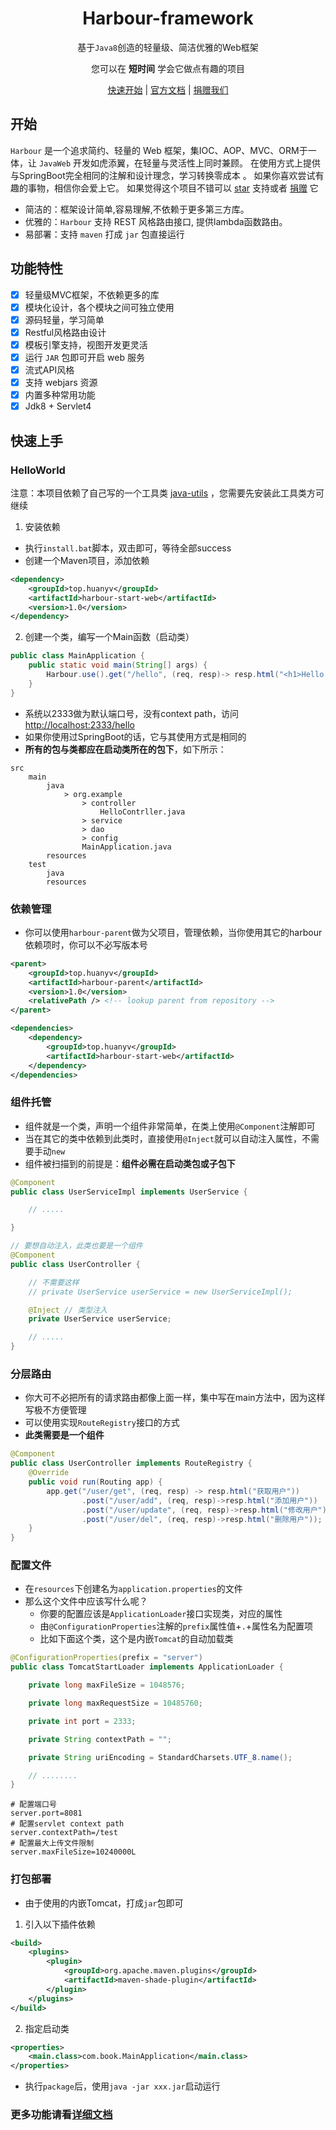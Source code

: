 <h1 align="center">Harbour-framework</h1>

<p align="center">基于<code>Java8</code>创造的轻量级、简洁优雅的Web框架 </p>
<p align="center">您可以在 <b>短时间</b> 学会它做点有趣的项目</p>
<p align="center">
    <a href="#开始" target="_self">快速开始</a> | 
    <a href="http://harbour.huanyv.top" target="_blank">官方文档</a> | 
    <a href="" target="_blank">捐赠我们</a> 
</p>

## 开始

`Harbour` 是一个追求简约、轻量的 Web 框架，集IOC、AOP、MVC、ORM于一体，让 `JavaWeb` 开发如虎添翼，在轻量与灵活性上同时兼顾。 在使用方式上提供与SpringBoot完全相同的注解和设计理念，学习转换零成本 。
如果你喜欢尝试有趣的事物，相信你会爱上它。
如果觉得这个项目不错可以 [star](https://github.com) 支持或者 [捐赠](https://github.com) 它

* 简洁的：框架设计简单,容易理解,不依赖于更多第三方库。
* 优雅的：`Harbour` 支持 REST 风格路由接口, 提供lambda函数路由。
* 易部署：支持 `maven` 打成 `jar` 包直接运行

## 功能特性

- [x] 轻量级MVC框架，不依赖更多的库
- [x] 模块化设计，各个模块之间可独立使用
- [x] 源码轻量，学习简单
- [x] Restful风格路由设计
- [x] 模板引擎支持，视图开发更灵活
- [x] 运行 `JAR` 包即可开启 web 服务
- [x] 流式API风格
- [x] 支持 webjars 资源
- [x] 内置多种常用功能
- [x] Jdk8 + Servlet4

## 快速上手

### HelloWorld

注意：本项目依赖了自己写的一个工具类 [java-utils](https://gitee.com/huanyv/java-utils) ，您需要先安装此工具类方可继续

1. 安装依赖

* 执行`install.bat`脚本，双击即可，等待全部success
* 创建一个Maven项目，添加依赖

```xml
<dependency>
    <groupId>top.huanyv</groupId>
    <artifactId>harbour-start-web</artifactId>
    <version>1.0</version>
</dependency>
```

2. 创建一个类，编写一个Main函数（启动类）

```java
public class MainApplication {
    public static void main(String[] args) {
        Harbour.use().get("/hello", (req, resp)-> resp.html("<h1>Hello World!</h1>")).run(MainApplication.class);
    }
}
```
* 系统以2333做为默认端口号，没有context path，访问<http://localhost:2333/hello>
* 如果你使用过SpringBoot的话，它与其使用方式是相同的
* **所有的包与类都应在启动类所在的包下**，如下所示：

```
src
    main
        java
            > org.example
                > controller
                    HelloContrller.java
                > service
                > dao
                > config
                MainApplication.java
        resources
    test
        java
        resources
```

### 依赖管理

* 你可以使用`harbour-parent`做为父项目，管理依赖，当你使用其它的harbour依赖项时，你可以不必写版本号

```xml
<parent>
    <groupId>top.huanyv</groupId>
    <artifactId>harbour-parent</artifactId>
    <version>1.0</version>
    <relativePath /> <!-- lookup parent from repository -->
</parent>

<dependencies>
    <dependency>
        <groupId>top.huanyv</groupId>
        <artifactId>harbour-start-web</artifactId>
    </dependency>
</dependencies>
```

### 组件托管

* 组件就是一个类，声明一个组件非常简单，在类上使用`@Component`注解即可
* 当在其它的类中依赖到此类时，直接使用`@Inject`就可以自动注入属性，不需要手动`new`
* 组件被扫描到的前提是：**组件必需在启动类包或子包下**

```java
@Component
public class UserServiceImpl implements UserService {

	// .....

}

// 要想自动注入，此类也要是一个组件
@Component
public class UserController {

    // 不需要这样
    // private UserService userService = new UserServiceImpl();

    @Inject // 类型注入
    private UserService userService;

    // .....
}
```

### 分层路由

* 你大可不必把所有的请求路由都像上面一样，集中写在main方法中，因为这样写极不方便管理
* 可以使用实现`RouteRegistry`接口的方式
* **此类需要是一个组件**

```java
@Component
public class UserController implements RouteRegistry {
    @Override
    public void run(Routing app) {
        app.get("/user/get", (req, resp) -> resp.html("获取用户"))
                .post("/user/add", (req, resp)->resp.html("添加用户"))
                .post("/user/update", (req, resp)->resp.html("修改用户"))
                .post("/user/del", (req, resp)->resp.html("删除用户"));
    }
}
```

### 配置文件

* 在`resources`下创建名为`application.properties`的文件
* 那么这个文件中应该写什么呢？
    * 你要的配置应该是`ApplicationLoader`接口实现类，对应的属性
    * 由`@ConfigurationProperties`注解的`prefix`属性值+`.`+属性名为配置项
    * 比如下面这个类，这个是内嵌`Tomcat`的自动加载类

```java
@ConfigurationProperties(prefix = "server")
public class TomcatStartLoader implements ApplicationLoader {

    private long maxFileSize = 1048576;

    private long maxRequestSize = 10485760;

    private int port = 2333;

    private String contextPath = "";

    private String uriEncoding = StandardCharsets.UTF_8.name();

    // ........
}
```

```properties
# 配置端口号
server.port=8081
# 配置servlet context path
server.contextPath=/test
# 配置最大上传文件限制
server.maxFileSize=10240000L
```

### 打包部署

* 由于使用的内嵌Tomcat，打成`jar`包即可

1. 引入以下插件依赖

```xml
<build>
    <plugins>
        <plugin>
            <groupId>org.apache.maven.plugins</groupId>
            <artifactId>maven-shade-plugin</artifactId>
        </plugin>
    </plugins>
</build>
```

2. 指定启动类

```xml
<properties>
    <main.class>com.book.MainApplication</main.class>
</properties>
```

* 执行`package`后，使用`java -jar xxx.jar`启动运行


### 更多功能请看<a href="http://harbour.huanyv.top" target="_self">详细文档</a>


